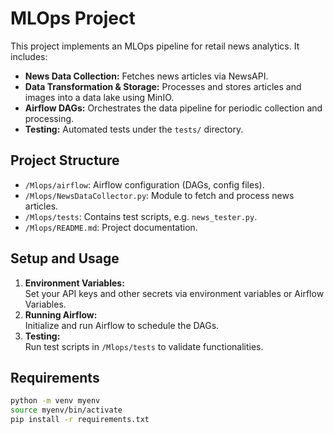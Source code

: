 # MLOps Project

This project implements an MLOps pipeline for retail news analytics. It includes:
- **News Data Collection:** Fetches news articles via NewsAPI.
- **Data Transformation & Storage:** Processes and stores articles and images into a data lake using MinIO.
- **Airflow DAGs:** Orchestrates the data pipeline for periodic collection and processing.
- **Testing:** Automated tests under the `tests/` directory.

## Project Structure
- `/Mlops/airflow`: Airflow configuration (DAGs, config files).
- `/Mlops/NewsDataCollector.py`: Module to fetch and process news articles.
- `/Mlops/tests`: Contains test scripts, e.g. `news_tester.py`.
- `/Mlops/README.md`: Project documentation.

## Setup and Usage
1. **Environment Variables:**  
   Set your API keys and other secrets via environment variables or Airflow Variables.
2. **Running Airflow:**  
   Initialize and run Airflow to schedule the DAGs.
3. **Testing:**  
   Run test scripts in `/Mlops/tests` to validate functionalities.

## Requirements
```bash
python -m venv myenv 
source myenv/bin/activate
pip install -r requirements.txt

```


